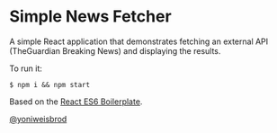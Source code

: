 # Simple News Fetcher


A simple React application that demonstrates fetching an external API (TheGuardian Breaking News) and displaying the results.

To run it:
```
$ npm i && npm start
```

Based on the [React ES6 Boilerplate](https://github.com/yonibot/react-es6-boilerplate).

[@yoniweisbrod](https://twitter.com/yoniweisbrod)
